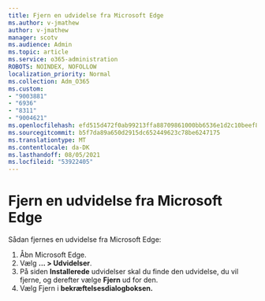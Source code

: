 ```yaml
---
title: Fjern en udvidelse fra Microsoft Edge
ms.author: v-jmathew
author: v-jmathew
manager: scotv
ms.audience: Admin
ms.topic: article
ms.service: o365-administration
ROBOTS: NOINDEX, NOFOLLOW
localization_priority: Normal
ms.collection: Adm_O365
ms.custom:
- "9003881"
- "6936"
- "8311"
- "9004621"
ms.openlocfilehash: efd515d472f0ab99213ffa88709861000bb6536e1d2c10beef8f6d534cc94a7b
ms.sourcegitcommit: b5f7da89a650d2915dc652449623c78be6247175
ms.translationtype: MT
ms.contentlocale: da-DK
ms.lasthandoff: 08/05/2021
ms.locfileid: "53922405"
---
```

# <a name="remove-an-extension-from-microsoft-edge"></a>Fjern en udvidelse fra Microsoft Edge

Sådan fjernes en udvidelse fra Microsoft Edge:

1. Åbn Microsoft Edge.
2. Vælg **... > Udvidelser**.
3. På siden **Installerede** udvidelser skal du finde den udvidelse, du vil fjerne, og derefter vælge **Fjern** ud for den.
4. Vælg Fjern i **bekræftelsesdialogboksen.**

